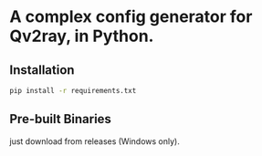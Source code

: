 # A complex config generator for Qv2ray, in Python.

## Installation
```cmd
pip install -r requirements.txt
```

## Pre-built Binaries
just download from releases (Windows only).
